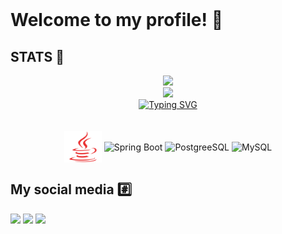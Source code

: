 <div style="display: inline_block"><br/>
<h1>Welcome to my profile! 🤙</h1>
</div>

<div style="display: inline_block">

<h2> STATS 📶</h2>


<div style="display: inline_block" align = "center">
  <a href="https://github.com/syncgui">
  <img height="175em" src="https://github-readme-stats.vercel.app/api?username=syncgui&show_icons=true&theme=dark&include_all_commits=true&count_private=true"/>      
</div>
<div style = "display: inline_block" align="center">
<a href="https://git.io/streak-stats">
  <img height="165em" src="https://github-readme-streak-stats.herokuapp.com/?user=syncgui&theme=dark"/> 
</div>
  
<div align="center">
<a href="https://git.io/typing-svg"><img src="https://readme-typing-svg.demolab.com?font=Fira+Code&pause=1000&color=DADADA&center=true&vCenter=true&width=435&lines=Technologies+that+I+use+daily:" alt="Typing SVG" /></a>
</div>
<br>
<div style="display: inline_block" align="center"><br>
  <img align="center" alt="Java" height="50" width="60" src="https://raw.githubusercontent.com/devicons/devicon/master/icons/java/java-plain.svg">
  <img align="center" alt="Spring Boot" height="50" width="60" src="https://cdn.jsdelivr.net/gh/devicons/devicon/icons/spring/spring-original.svg">
  <img align="center" alt="PostgreeSQL" height="50" width="60" src="https://user-images.githubusercontent.com/24623425/36042969-f87531d4-0d8a-11e8-9dee-e87ab8c6a9e3.png">
  <img align="center" alt="MySQL" height="50" width="60" src="https://cdn.jsdelivr.net/gh/devicons/devicon/icons/mysql/mysql-original.svg">
  
</div>

<h2> My social media #️⃣</h2>
</div>
  
  <a href="https://www.linkedin.com/in/guilherme-yuri-2203a1119/" target="_blank"><img src="https://img.shields.io/badge/LinkedIn-403c3c?style=for-the-badge&logo=linkedin&logoColor=0077B5" target="_blank"></a> 
  <a href = "mailto:guilhermeyla@gmail.com"><img src="https://img.shields.io/badge/Gmail-403c3c?style=for-the-badge&logo=gmail&logoColor=D14836" target="_blank"></a>
  <a href = "https://www.instagram.com/yuriguila/"><img src="https://img.shields.io/badge/Instagram-403c3c?style=for-the-badge&logo=instagram&logoColor=E4405F" target="_blank"></a>

<div style="display: inline_block"><br/>
